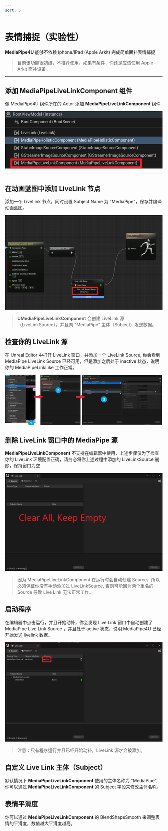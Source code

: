 ```yaml
---
sort: 5
---
```

# 表情捕捉（实验性）

**MediaPipe4U** 能够不依赖 Iphone/IPad (Apple Arkit) 完成简单面补表情捕捉    
> 目前该功能很初级，不推荐使用，如果有条件，你还是应该使用 Apple Arkit 面补设备。    

------   

## 添加 MediaPipeLiveLinkComponent 组件

像 MediaPipe4U 组件所在的 Actor 添加 **MediaPipeLiveLinkComponent** 组件

[![UMediaPipeLiveLinkComponent](./images/livelink_component.jpg "Shiprock")](images/livelink_component.jpg)   

---    

## 在动画蓝图中添加 LiveLink 节点

添加一个 LiveLink 节点，同时设置 Subject Name 为 "MediaPipe"，保存并编译动画蓝图。

[![MediaPipeLiveLinkComponent](./images/anim_livelink.jpg "Shiprock")](images/anim_livelink.jpg)   

> **UMediaPipeLiveLinkComponent** 会创建 LiveLink 源（LiveLinkSource），并且向 "MediaPipe" 主体（Subject）发送数据。


## 检查你的 LiveLink 源   

在 Unreal Editor 中打开 LiveLink 窗口，并添加一个 LiveLink Source, 你会看到 MediaPipe LiveLink Source 已经可用，但是添加之后处于 inactive 状态，说明你的 MediaPipeLinkLike 工作正常。

[![MediaPipeLiveLinkComponent](./images/editor_open_livelink.jpg "Shiprock")](images/editor_open_livelink.jpg)   


## 删除 LiveLink 窗口中的 MediaPipe 源

**MediaPipeLiveLinkComponent** 不支持在编辑器中使用，上述步骤仅为了检查你的 LiveLink 环境配置正确，请务必将你上述过程中添加的 LiveLinkSource 删除，保持窗口为空

[![MediaPipeLiveLinkComponent](./images/editor_livelink_clear.jpg "Shiprock")](images/editor_livelink_clear.jpg)  

> 因为 MediaPipeLiveLinkComponent 在运行时会自动创建 Source，所以必须保证你没有手动添加过 LiveLinkSource, 否则可能因为两个重名的 Source 导致 Live Link 无法正常工作。 


## 启动程序

在编辑器中点击运行，并且开始动补，你会发现 Live Link 窗口中自动创建了 MediaPipe Live Link Source ，并且处于 active 状态，说明 MediaPipe4U 已经开始发送 livelink 数据。

[![MediaPipeLiveLinkComponent](./images/editor_livelink_active.jpg "Shiprock")](images/editor_livelink_active.jpg)  

> 注意：只有程序运行并且已经开始动补，LiveLink 源才会被添加。


## 自定义 Live Link 主体（Subject）

默认情况下 **MediaPipeLiveLinkComponent** 使用的主体名称为 "MediaPipe", 你可以通过 **MediaPipeLiveLinkComponent** 的 Subject 字段来修改主体名称。

## 表情平滑度

 你可以通过 **MediaPipeLiveLinkComponent** 的 BlendShapeSmooth 来调整表情的平滑度，数值越大平滑度越高。